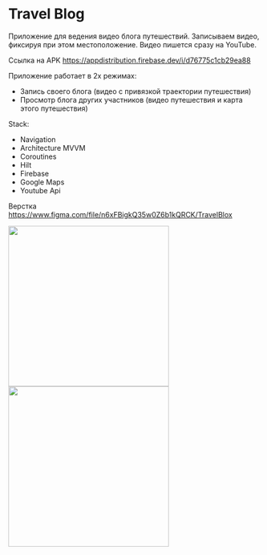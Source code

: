 # Travel Blog
Приложение для ведения видео блога путешествий. 
Записываем видео, фиксируя при этом местоположение.
Видео пишется сразу на YouTube.

Ссылка на APK
https://appdistribution.firebase.dev/i/d76775c1cb29ea88

Приложение работает в 2х режимах:
+ Запись своего блога (видео с привязкой траектории путешествия)
+ Просмотр блога других участников (видео путешествия и карта этого путешествия)


Stack:

+ Navigation
+ Architecture MVVM
+ Coroutines
+ Hilt
+ Firebase
+ Google Maps
+ Youtube Api

Верстка https://www.figma.com/file/n6xFBigkQ35w0Z6b1kQRCK/TravelBlox


<img src="https://github.com/Art-bond/okRes/blob/main/travel_blog_3.gif" width="320">

<img src="https://github.com/Art-bond/okRes/blob/main/travel2.gif" width="320">



